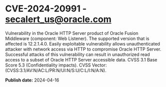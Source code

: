 # CVE-2024-20991 - secalert_us@oracle.com

Vulnerability in the Oracle HTTP Server product of Oracle Fusion Middleware (component: Web Listener).   The supported version that is affected is 12.2.1.4.0. Easily exploitable vulnerability allows unauthenticated attacker with network access via HTTP to compromise Oracle HTTP Server.  Successful attacks of this vulnerability can result in  unauthorized read access to a subset of Oracle HTTP Server accessible data. CVSS 3.1 Base Score 5.3 (Confidentiality impacts).  CVSS Vector: (CVSS:3.1/AV:N/AC:L/PR:N/UI:N/S:U/C:L/I:N/A:N).

**Publish date:** 2024-04-16

